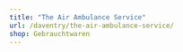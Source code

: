 ```yaml
---
title: "The Air Ambulance Service"
url: /daventry/the-air-ambulance-service/
shop: Gebrauchtwaren
---
```

